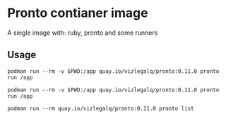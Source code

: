 # Pronto contianer image

A single image with: ruby, pronto and some runners

## Usage

    podman run --rm -v $PWD:/app quay.io/vizlegalq/pronto:0.11.0 pronto run /app

    podman run --rm -v $PWD:/app quay.io/vizlegalq/pronto:0.11.0 pronto run /app

    podman run --rm quay.io/vizlegalq/pronto:0.11.0 pronto list
